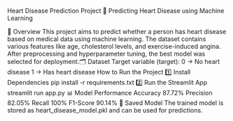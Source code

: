 Heart Disease Prediction Project
🚀 Predicting Heart Disease using Machine Learning

📌 Overview
This project aims to predict whether a person has heart disease based on medical data using machine learning. The dataset contains various features like age, cholesterol levels, and exercise-induced angina. After preprocessing and hyperparameter tuning, the best model was selected for deployment.🗂 Dataset
Target variable (target):
0 → No heart disease
1 → Has heart disease
 How to Run the Project
1️⃣ Install Dependencies
pip install -r requirements.txt
2️⃣ Run the Streamlit App
streamlit run app.py
📊 Model Performance
Accuracy	87.72%
Precision	82.05%
Recall	100%
F1-Score	90.14%
💾 Saved Model
The trained model is stored as heart_disease_model.pkl and can be used for predictions.


